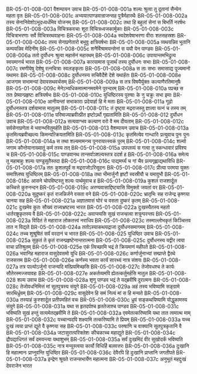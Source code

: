 BR-05-01-008-001	वैशम्पायन उवाच
BR-05-01-008-001a	शल्यः श्रुत्वा तु दूतानां सैन्येन महता वृतः
BR-05-01-008-001c	अभ्ययात्पाण्डवान्राजन्सह पुत्रैर्महारथैः
BR-05-01-008-002a	तस्य सेनानिवेशोऽभूदध्यर्धमिव योजनम्
BR-05-01-008-002c	तथा हि बहुलां सेनां स बिभर्ति नरर्षभः
BR-05-01-008-003a	विचित्रकवचाः शूरा विचित्रध्वजकार्मुकाः
BR-05-01-008-003c	विचित्राभरणाः सर्वे विचित्ररथवाहनाः
BR-05-01-008-004a	स्वदेशवेषाभरणा वीराः शतसहस्रशः
BR-05-01-008-004c	तस्य सेनाप्रणेतारो बभूवुः क्षत्रियर्षभाः
BR-05-01-008-005a	व्यथयन्निव भूतानि कम्पयन्निव मेदिनीम्
BR-05-01-008-005c	शनैर्विश्रामयन्सेनां स ययौ येन पाण्डवः
BR-05-01-008-006a	ततो दुर्योधनः श्रुत्वा महासेनं महारथम्
BR-05-01-008-006c	उपायान्तमभिद्रुत्य स्वयमानर्च भारत
BR-05-01-008-007a	कारयामास पूजार्थं तस्य दुर्योधनः सभाः
BR-05-01-008-007c	रमणीयेषु देशेषु रत्नचित्राः स्वलङ्कृताः
BR-05-01-008-008a	स ताः सभाः समासाद्य पूज्यमानो यथामरः
BR-05-01-008-008c	दुर्योधनस्य सचिवैर्देशे देशे यथार्हतः
BR-05-01-008-008e	आजगाम सभामन्यां देवावसथवर्चसम्
BR-05-01-008-009a	स तत्र विषयैर्युक्तः कल्याणैरतिमानुषैः
BR-05-01-008-009c	मेनेऽभ्यधिकमात्मानमवमेने पुरन्दरम्
BR-05-01-008-010a	पप्रच्छ स ततः प्रेष्यान्प्रहृष्टः क्षत्रियर्षभः
BR-05-01-008-010c	युधिष्ठिरस्य पुरुषाः के नु चक्रुः सभा इमाः
BR-05-01-008-010e	आनीयन्तां सभाकाराः प्रदेयार्हा हि मे मताः
BR-05-01-008-011a	गूढो दुर्योधनस्तत्र दर्शयामास मातुलम्
BR-05-01-008-011c	तं दृष्ट्वा मद्रराजस्तु ज्ञात्वा यत्नं च तस्य तम्
BR-05-01-008-011e	परिष्वज्याब्रवीत्प्रीत इष्टोऽर्थो गृह्यतामिति
BR-05-01-008-012	दुर्योधन उवाच
BR-05-01-008-012a	सत्यवाग्भव कल्याण वरो वै मम दीयताम्
BR-05-01-008-012c	सर्वसेनाप्रणेता मे भवान्भवितुमर्हति
BR-05-01-008-013	वैशम्पायन उवाच
BR-05-01-008-013a	कृतमित्यब्रवीच्छल्यः किमन्यत्क्रियतामिति
BR-05-01-008-013c	कृतमित्येव गान्धारिः प्रत्युवाच पुनः पुनः
BR-05-01-008-014a	स तथा शल्यमामन्त्र्य पुनरायात्स्वकं पुरम्
BR-05-01-008-014c	शल्यो जगाम कौन्तेयानाख्यातुं कर्म तस्य तत्
BR-05-01-008-015a	उपप्लव्यं स गत्वा तु स्कन्धावारं प्रविश्य च
BR-05-01-008-015c	पाण्डवानथ तान्सर्वाञ्शल्यस्तत्र ददर्श ह
BR-05-01-008-016a	समेत्य तु महाबाहुः शल्यः पाण्डुसुतैस्तदा
BR-05-01-008-016c	पाद्यमर्घ्यं च गां चैव प्रत्यगृह्णाद्यथाविधि
BR-05-01-008-017a	ततः कुशलपूर्वं स मद्रराजोऽरिसूदनः
BR-05-01-008-017c	प्रीत्या परमया युक्तः समाश्लिष्य युधिष्ठिरम्
BR-05-01-008-018a	तथा भीमार्जुनौ हृष्टौ स्वस्रीयौ च यमावुभौ
BR-05-01-008-018c	आसने चोपविष्टस्तु शल्यः पार्थमुवाच ह
BR-05-01-008-019a	कुशलं राजशार्दूल कच्चित्ते कुरुनन्दन
BR-05-01-008-019c	अरण्यवासाद्दिष्ट्यासि विमुक्तो जयतां वर
BR-05-01-008-020a	सुदुष्करं कृतं राजन्निर्जने वसता वने
BR-05-01-008-020c	भ्रातृभिः सह राजेन्द्र कृष्णया चानया सह
BR-05-01-008-021a	अज्ञातवासं घोरं च वसता दुष्करं कृतम्
BR-05-01-008-021c	दुःखमेव कुतः सौख्यं राज्यभ्रष्टस्य भारत
BR-05-01-008-022a	दुःखस्यैतस्य महतो धार्तराष्ट्रकृतस्य वै
BR-05-01-008-022c	अवाप्स्यसि सुखं राजन्हत्वा शत्रून्परन्तप
BR-05-01-008-023a	विदितं ते महाराज लोकतत्त्वं नराधिप
BR-05-01-008-023c	तस्माल्लोभकृतं किञ्चित्तव तात न विद्यते
BR-05-01-008-024a	ततोऽस्याकथयद्राजा दुर्योधनसमागमम्
BR-05-01-008-024c	तच्च शुश्रूषितं सर्वं वरदानं च भारत
BR-05-01-008-025	युधिष्ठिर उवाच
BR-05-01-008-025a	सुकृतं ते कृतं राजन्प्रहृष्टेनान्तरात्मना
BR-05-01-008-025c	दुर्योधनस्य यद्वीर त्वया वाचा प्रतिश्रुतम्
BR-05-01-008-025e	एकं त्विच्छामि भद्रं ते क्रियमाणं महीपते
BR-05-01-008-026a	भवानिह महाराज वासुदेवसमो युधि
BR-05-01-008-026c	कर्णार्जुनाभ्यां सम्प्राप्ते द्वैरथे राजसत्तम
BR-05-01-008-026e	कर्णस्य भवता कार्यं सारथ्यं नात्र संशयः
BR-05-01-008-027a	तत्र पाल्योऽर्जुनो राजन्यदि मत्प्रियमिच्छसि
BR-05-01-008-027c	तेजोवधश्च ते कार्यः सौतेरस्मज्जयावहः
BR-05-01-008-027e	अकर्तव्यमपि ह्येतत्कर्तुमर्हसि मातुल
BR-05-01-008-028	शल्य उवाच
BR-05-01-008-028a	शृणु पाण्डव भद्रं ते यद्ब्रवीषि दुरात्मनः
BR-05-01-008-028c	तेजोवधनिमित्तं मां सूतपुत्रस्य संयुगे
BR-05-01-008-029a	अहं तस्य भविष्यामि सङ्ग्रामे सारथिर्ध्रुवम्
BR-05-01-008-029c	वासुदेवेन हि समं नित्यं मां स हि मन्यते
BR-05-01-008-030a	तस्याहं कुरुशार्दूल प्रतीपमहितं वचः
BR-05-01-008-030c	ध्रुवं सङ्कथयिष्यामि योद्धुकामस्य संयुगे
BR-05-01-008-031a	यथा स हृतदर्पश्च हृततेजाश्च पाण्डव
BR-05-01-008-031c	भविष्यति सुखं हन्तुं सत्यमेतद्ब्रवीमि ते
BR-05-01-008-032a	एवमेतत्करिष्यामि यथा तात त्वमात्थ माम्
BR-05-01-008-032c	यच्चान्यदपि शक्ष्यामि तत्करिष्यामि ते प्रियम्
BR-05-01-008-033a	यच्च दुःखं त्वया प्राप्तं द्यूते वै कृष्णया सह
BR-05-01-008-033c	परुषाणि च वाक्यानि सूतपुत्रकृतानि वै
BR-05-01-008-034a	जटासुरात्परिक्लेशः कीचकाच्च महाद्युते
BR-05-01-008-034c	द्रौपद्याधिगतं सर्वं दमयन्त्या यथाशुभम्
BR-05-01-008-035a	सर्वं दुःखमिदं वीर सुखोदर्कं भविष्यति
BR-05-01-008-035c	नात्र मन्युस्त्वया कार्यो विधिर्हि बलवत्तरः
BR-05-01-008-036a	दुःखानि हि महात्मानः प्राप्नुवन्ति युधिष्ठिर
BR-05-01-008-036c	देवैरपि हि दुःखानि प्राप्तानि जगतीपते
BR-05-01-008-037a	इन्द्रेण श्रूयते राजन्सभार्येण महात्मना
BR-05-01-008-037c	अनुभूतं महद्दुःखं देवराजेन भारत
